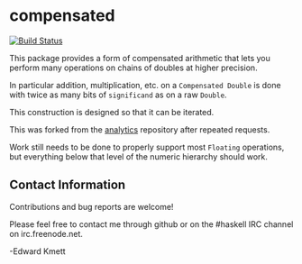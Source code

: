 compensated
===========

[![Build Status](https://secure.travis-ci.org/ekmett/compensated.png)](http://travis-ci.org/ekmett/compensated)

This package provides a form of compensated arithmetic that lets you perform many operations on chains of doubles at higher precision.

In particular addition, multiplication, etc. on a `Compensated Double` is done with twice as many bits of `significand` as on a raw `Double`.

This construction is designed so that it can be iterated.

This was forked from the [analytics](http://github.com/analytics/analytics.git) repository after repeated requests.

Work still needs to be done to properly support most `Floating` operations, but everything below that level of the numeric hierarchy should work.

Contact Information
-------------------

Contributions and bug reports are welcome!

Please feel free to contact me through github or on the #haskell IRC channel on irc.freenode.net.

-Edward Kmett
